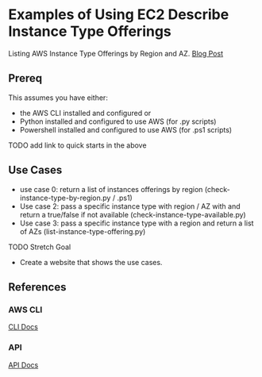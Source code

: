 # Examples of Using EC2 Describe Instance Type Offerings

Listing AWS Instance Type Offerings by Region and AZ.
[Blog Post](https://aws.amazon.com/blogs/compute/it-just-got-easier-to-discover-and-compare-ec2-instance-types/)

## Prereq

This assumes you have either:

- the AWS CLI installed and configured
  or
- Python installed and configured to use AWS (for .py scripts)
- Powershell installed and configured to use AWS (for .ps1 scripts)

TODO add link to quick starts in the above

## Use Cases

- use case 0: return a list of instances offerings by region (check-instance-type-by-region.py / .ps1)
- Use case 2: pass a specific instance type with region / AZ with and return a true/false if not available (check-instance-type-available.py)
- Use case 3: pass a specific instance type with a region and return a list of AZs (list-instance-type-offering.py)

TODO Stretch Goal

- Create a website that shows the use cases.

## References

### AWS CLI

[CLI Docs](https://docs.aws.amazon.com/cli/latest/reference/ec2/describe-instance-type-offerings.html)

### API

[API Docs](https://docs.aws.amazon.com/AWSEC2/latest/APIReference/API_DescribeInstanceTypeOfferings.html)
